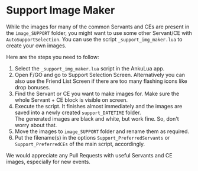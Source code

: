 # Support Image Maker

While the images for many of the common Servants and CEs are present in the `image_SUPPORT` folder, you might want to use some other Servant/CE with `AutoSupportSelection`. You can use the script `_support_img_maker.lua` to create your own images.

Here are the steps you need to follow:

1. Select the `_support_img_maker.lua` script in the AnkuLua app.
2. Open F/GO and go to Support Selection Screen. Alternatively you can also use the Friend List Screen if there are too many flashing icons like drop bonuses.
3. Find the Servant or CE you want to make images for. Make sure the whole Servant + CE block is visible on screen.
4. Execute the script. It finishes almost immediately and the images are saved into a newly created `support_DATETIME` folder.  
   The generated images are black and white, but work fine. So, don't worry about that.
5. Move the images to `image_SUPPORT` folder and rename them as required.
6. Put the filename(s) in the options `Support_PreferredServants` or `Support_PreferredCEs` of the main script, accordingly.

We would appreciate any Pull Requests with useful Servants and CE images, especially for new events.
